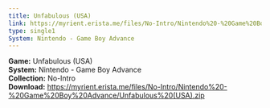 ```yaml
---
title: Unfabulous (USA)
link: https://myrient.erista.me/files/No-Intro/Nintendo%20-%20Game%20Boy%20Advance/Unfabulous%20(USA).zip
type: single1
System: Nintendo - Game Boy Advance
---
```

<b>Game:</b> Unfabulous (USA)<br>
<b>System:</b> Nintendo - Game Boy Advance<br>
<b>Collection:</b> No-Intro<br>
<b>Download:</b> https://myrient.erista.me/files/No-Intro/Nintendo%20-%20Game%20Boy%20Advance/Unfabulous%20(USA).zip